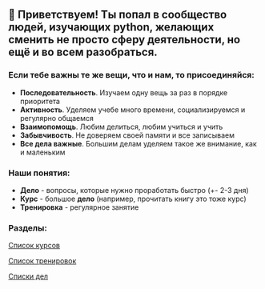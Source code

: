 ## 👋 Приветствуем! Ты попал в сообщество людей, изучающих python, желающих сменить не просто сферу деятельности, но ещё и во всем разобраться.

### Если тебе важны те же вещи, что и нам, то присоединяйся:

- **Последовательность**. Изучаем одну вещь за раз в порядке приоритета
- **Активность**. Уделяем учебе много времени, социализируемся и регулярно общаемся
- **Взаимопомощь**. Любим делиться, любим учиться и учить
- **Забывчивость**. Не доверяем своей памяти и все записываем
- **Все дела важные**. Большим делам уделяем такое же внимание, как и маленьким

### Наши понятия:

- **Дело** - вопросы, которые нужно проработать быстро (+- 2-3 дня)
- **Курс** - большое **дело** (например, прочитать книгу это тоже курс)
- **Тренировка** - регулярное занятие

### Разделы:

[Список курсов](./courses.md)

[Список тренировок](./workout.md)

[Списки дел](./deals.md)
